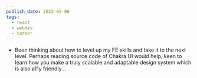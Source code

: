 ```yaml
---
publish_date: 2022-05-06
tags:
  - react
  - webdev
  - career
---
```

- Been thinking about how to level up my FE skills and take it to the next level. Perhaps reading source code of Chakra UI would help, keen to learn how you make a truly scalable and adaptable design system which is also a11y friendly...
